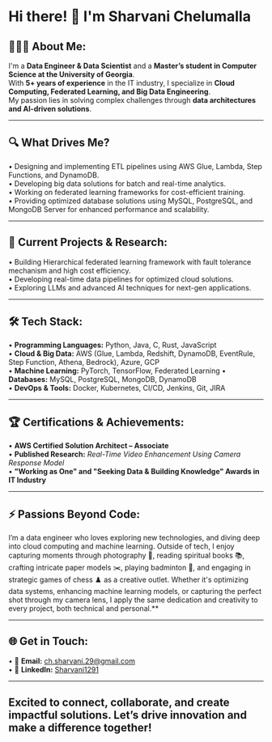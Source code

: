 # Hi there! 👋 I'm Sharvani Chelumalla  

## 👩🏻‍💻 About Me: 

I'm a **Data Engineer & Data Scientist** and a **Master’s student in Computer Science at the University of Georgia**.  
With **5+ years of experience** in the IT industry, I specialize in **Cloud Computing, Federated Learning, and Big Data Engineering**.  
My passion lies in solving complex challenges through **data architectures and AI-driven solutions**.  

---

## 🔍 What Drives Me?  
• Designing and implementing ETL pipelines using AWS Glue, Lambda, Step Functions, and DynamoDB.  
• Developing big data solutions for batch and real-time analytics.  
• Working on federated learning frameworks for cost-efficient training.  
• Providing optimized database solutions using MySQL, PostgreSQL, and MongoDB Server for enhanced performance and scalability. 

---

## 📌 Current Projects & Research:
• Building Hierarchical federated learning framework with fault tolerance mechanism and high cost efficiency.  
• Developing real-time data pipelines for optimized cloud solutions.  
• Exploring LLMs and advanced AI techniques for next-gen applications.   

---

## 🛠️ Tech Stack:  
• **Programming Languages:** Python, Java, C, Rust, JavaScript  
• **Cloud & Big Data:** AWS (Glue, Lambda, Redshift, DynamoDB, EventRule, Step Function, Athena, Bedrock), Azure, GCP  
• **Machine Learning:** PyTorch, TensorFlow, Federated Learning 
• **Databases:** MySQL, PostgreSQL, MongoDB, DynamoDB  
• **DevOps & Tools:** Docker, Kubernetes, CI/CD, Jenkins, Git, JIRA  

---

## 🏆 Certifications & Achievements:  
• **AWS Certified Solution Architect – Associate**  
• **Published Research:** *Real-Time Video Enhancement Using Camera Response Model*  
• **"Working as One" and "Seeking Data & Building Knowledge" Awards in IT Industry** 

---

## ⚡ Passions Beyond Code: 
I’m a data engineer who loves exploring new technologies, and diving deep into cloud computing and machine learning. Outside of tech, I enjoy capturing moments through photography 📸, reading spiritual books 📚, crafting intricate paper models ✂️, playing badminton 🏸, and engaging in strategic games of chess ♟️ as a creative outlet. Whether it's optimizing data systems, enhancing machine learning models, or capturing the perfect shot through my camera lens, I apply the same dedication and creativity to every project, both technical and personal.**  

---

## 🌐 Get in Touch:  
• 📩 **Email:** [ch.sharvani.29@gmail.com](mailto:ch.sharvani.29@gmail.com)  
• 🔗 **LinkedIn:** [Sharvani1291](https://linkedin.com/in/sharvanichelumalla)  

---

## Excited to connect, collaborate, and create impactful solutions. Let’s drive innovation and make a difference together! 

